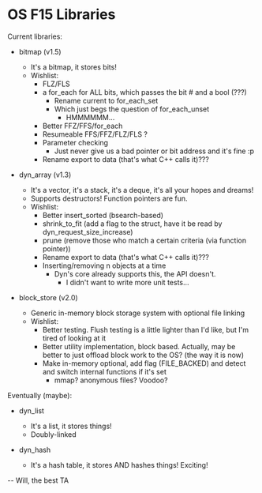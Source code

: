 # OS F15 Libraries
Current libraries:
- bitmap (v1.5)
	- It's a bitmap, it stores bits!
	- Wishlist:
		- FLZ/FLS
		- a for_each for ALL bits, which passes the bit # and a bool (???)
			- Rename current to for_each_set
			- Which just begs the question of for_each_unset
				- HMMMMMM...
		- Better FFZ/FFS/for_each
		- Resumeable FFS/FFZ/FLZ/FLS ?
		- Parameter checking
			- Just never give us a bad pointer or bit address and it's fine :p
		- Rename export to data (that's what C++ calls it)???

- dyn_array (v1.3)
	- It's a vector, it's a stack, it's a deque, it's all your hopes and dreams!
	- Supports destructors! Function pointers are fun.
	- Wishlist:
		- Better insert_sorted (bsearch-based)
		- shrink_to_fit (add a flag to the struct, have it be read by dyn_request_size_increase)
		- prune (remove those who match a certain criteria (via function pointer))
		- Rename export to data (that's what C++ calls it)???
		- Inserting/removing n objects at a time
		    - Dyn's core already supports this, the API doesn't.
		    	- I didn't want to write more unit tests...

- block_store (v2.0)
	- Generic in-memory block storage system with optional file linking
	- Wishlist:
		- Better testing. Flush testing is a little lighter than I'd like, but I'm tired of looking at it
		- Better utility implementation, block based. Actually, may be better to just offload block work to the OS? (the way it is now)
		- Make in-memory optional, add flag (FILE_BACKED) and detect and switch internal functions if it's set
			- mmap? anonymous files? Voodoo?

Eventually (maybe):
- dyn_list
	- It's a list, it stores things!
	- Doubly-linked

- dyn_hash
	- It's a hash table, it stores AND hashes things! Exciting!

-- Will, the best TA
